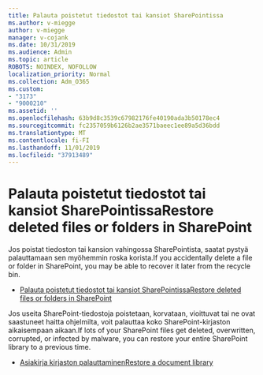 ```yaml
---
title: Palauta poistetut tiedostot tai kansiot SharePointissa
ms.author: v-miegge
author: v-miegge
manager: v-cojank
ms.date: 10/31/2019
ms.audience: Admin
ms.topic: article
ROBOTS: NOINDEX, NOFOLLOW
localization_priority: Normal
ms.collection: Adm_O365
ms.custom:
- "3173"
- "9000210"
ms.assetid: ''
ms.openlocfilehash: 63b9d8c3539c67982176fe40190ada3b50178ec4
ms.sourcegitcommit: fc2357059b6126b2ae3571baeec1ee89a5d36bdd
ms.translationtype: MT
ms.contentlocale: fi-FI
ms.lasthandoff: 11/01/2019
ms.locfileid: "37913489"
---
```

# <a name="restore-deleted-files-or-folders-in-sharepoint"></a><span data-ttu-id="ae05d-102">Palauta poistetut tiedostot tai kansiot SharePointissa</span><span class="sxs-lookup"><span data-stu-id="ae05d-102">Restore deleted files or folders in SharePoint</span></span>

<span data-ttu-id="ae05d-103">Jos poistat tiedoston tai kansion vahingossa SharePointista, saatat pystyä palauttamaan sen myöhemmin roska korista.</span><span class="sxs-lookup"><span data-stu-id="ae05d-103">If you accidentally delete a file or folder in SharePoint, you may be able to recover it later from the recycle bin.</span></span>

* [<span data-ttu-id="ae05d-104">Palauta poistetut tiedostot tai kansiot SharePointissa</span><span class="sxs-lookup"><span data-stu-id="ae05d-104">Restore deleted files or folders in SharePoint</span></span>](https://support.office.com/article/restore-deleted-items-from-the-site-collection-recycle-bin-5fa924ee-16d7-487b-9a0a-021b9062d14b)

<span data-ttu-id="ae05d-105">Jos useita SharePoint-tiedostoja poistetaan, korvataan, vioittuvat tai ne ovat saastuneet haitta ohjelmilta, voit palauttaa koko SharePoint-kirjaston aikaisempaan aikaan.</span><span class="sxs-lookup"><span data-stu-id="ae05d-105">If lots of your SharePoint files get deleted, overwritten, corrupted, or infected by malware, you can restore your entire SharePoint library to a previous time.</span></span>

* [<span data-ttu-id="ae05d-106">Asiakirja kirjaston palauttaminen</span><span class="sxs-lookup"><span data-stu-id="ae05d-106">Restore a document library</span></span>](https://support.office.com/article/restore-a-document-library-317791c3-8bd0-4dfd-8254-3ca90883d39a)